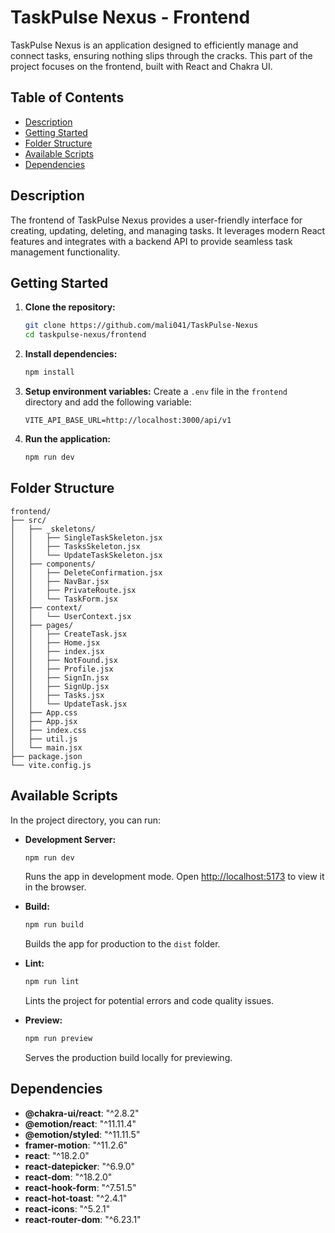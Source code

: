 # TaskPulse Nexus - Frontend

TaskPulse Nexus is an application designed to efficiently manage and connect tasks, ensuring nothing slips through the cracks. This part of the project focuses on the frontend, built with React and Chakra UI.

## Table of Contents

- [Description](#description)
- [Getting Started](#getting-started)
- [Folder Structure](#folder-structure)
- [Available Scripts](#available-scripts)
- [Dependencies](#dependencies)

## Description

The frontend of TaskPulse Nexus provides a user-friendly interface for creating, updating, deleting, and managing tasks. It leverages modern React features and integrates with a backend API to provide seamless task management functionality.

## Getting Started

1. **Clone the repository:**

   ```bash
   git clone https://github.com/mali041/TaskPulse-Nexus
   cd taskpulse-nexus/frontend
   ```

2. **Install dependencies:**

   ```bash
   npm install
   ```

3. **Setup environment variables:**
   Create a `.env` file in the `frontend` directory and add the following variable:

   ```env
   VITE_API_BASE_URL=http://localhost:3000/api/v1
   ```

4. **Run the application:**
   ```bash
   npm run dev
   ```

## Folder Structure

```
frontend/
├── src/
│   ├── _skeletons/
│   │   ├── SingleTaskSkeleton.jsx
│   │   ├── TasksSkeleton.jsx
│   │   └── UpdateTaskSkeleton.jsx
│   ├── components/
│   │   ├── DeleteConfirmation.jsx
│   │   ├── NavBar.jsx
│   │   ├── PrivateRoute.jsx
│   │   └── TaskForm.jsx
│   ├── context/
│   │   └── UserContext.jsx
│   ├── pages/
│   │   ├── CreateTask.jsx
│   │   ├── Home.jsx
│   │   ├── index.jsx
│   │   ├── NotFound.jsx
│   │   ├── Profile.jsx
│   │   ├── SignIn.jsx
│   │   ├── SignUp.jsx
│   │   ├── Tasks.jsx
│   │   └── UpdateTask.jsx
│   ├── App.css
│   ├── App.jsx
│   ├── index.css
│   ├── util.js
│   └── main.jsx
├── package.json
└── vite.config.js
```

## Available Scripts

In the project directory, you can run:

- **Development Server:**

  ```bash
  npm run dev
  ```

  Runs the app in development mode. Open [http://localhost:5173](http://localhost:5173) to view it in the browser.

- **Build:**

  ```bash
  npm run build
  ```

  Builds the app for production to the `dist` folder.

- **Lint:**

  ```bash
  npm run lint
  ```

  Lints the project for potential errors and code quality issues.

- **Preview:**
  ```bash
  npm run preview
  ```
  Serves the production build locally for previewing.

## Dependencies

- **@chakra-ui/react**: "^2.8.2"
- **@emotion/react**: "^11.11.4"
- **@emotion/styled**: "^11.11.5"
- **framer-motion**: "^11.2.6"
- **react**: "^18.2.0"
- **react-datepicker**: "^6.9.0"
- **react-dom**: "^18.2.0"
- **react-hook-form**: "^7.51.5"
- **react-hot-toast**: "^2.4.1"
- **react-icons**: "^5.2.1"
- **react-router-dom**: "^6.23.1"
